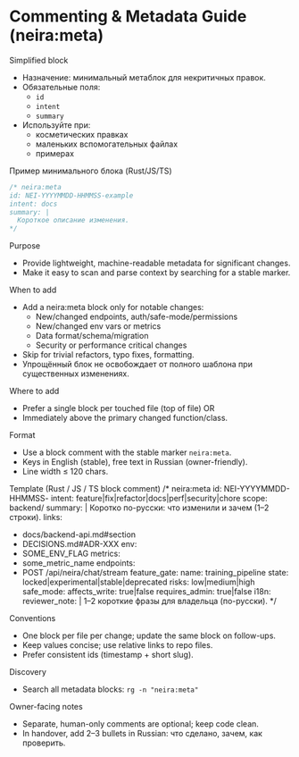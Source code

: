 # Commenting & Metadata Guide (neira:meta)

<!-- neira:meta
id: NEI-20250829-174731-simplified-block
intent: docs
summary: |
  Добавлен раздел упрощённого блока и уточнены критерии.
-->

Simplified block
- Назначение: минимальный метаблок для некритичных правок.
- Обязательные поля:
  - `id`
  - `intent`
  - `summary`
- Используйте при:
  - косметических правках
  - маленьких вспомогательных файлах
  - примерах

Пример минимального блока (Rust/JS/TS)
```rust
/* neira:meta
id: NEI-YYYYMMDD-HHMMSS-example
intent: docs
summary: |
  Короткое описание изменения.
*/
```

Purpose
- Provide lightweight, machine-readable metadata for significant changes.
- Make it easy to scan and parse context by searching for a stable marker.

When to add
- Add a neira:meta block only for notable changes:
  - New/changed endpoints, auth/safe-mode/permissions
  - New/changed env vars or metrics
  - Data format/schema/migration
  - Security or performance critical changes
- Skip for trivial refactors, typo fixes, formatting.
- Упрощённый блок не освобождает от полного шаблона при существенных изменениях.

Where to add
- Prefer a single block per touched file (top of file) OR
- Immediately above the primary changed function/class.

Format
- Use a block comment with the stable marker `neira:meta`.
- Keys in English (stable), free text in Russian (owner-friendly).
- Line width ≤ 120 chars.

Template (Rust / JS / TS block comment)
/* neira:meta
id: NEI-YYYYMMDD-HHMMSS-<slug>
intent: feature|fix|refactor|docs|perf|security|chore
scope: backend/<area>
summary: |
  Коротко по-русски: что изменили и зачем (1–2 строки).
links:
  - docs/backend-api.md#section
  - DECISIONS.md#ADR-XXX
env:
  - SOME_ENV_FLAG
metrics:
  - some_metric_name
endpoints:
  - POST /api/neira/chat/stream
feature_gate:
  name: training_pipeline
  state: locked|experimental|stable|deprecated
risks: low|medium|high
safe_mode:
  affects_write: true|false
  requires_admin: true|false
i18n:
  reviewer_note: |
    1–2 короткие фразы для владельца (по-русски).
*/

Conventions
- One block per file per change; update the same block on follow-ups.
- Keep values concise; use relative links to repo files.
- Prefer consistent ids (timestamp + short slug).

Discovery
- Search all metadata blocks: `rg -n "neira:meta"`

Owner-facing notes
- Separate, human-only comments are optional; keep code clean.
- In handover, add 2–3 bullets in Russian: что сделано, зачем, как проверить.
